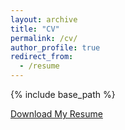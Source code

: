 ```yaml
---
layout: archive
title: "CV"
permalink: /cv/
author_profile: true
redirect_from:
  - /resume
---
```


{% include base_path %}

<a href="Mukherjee, Arpan_CV.pdf" download>Download My Resume</a>
